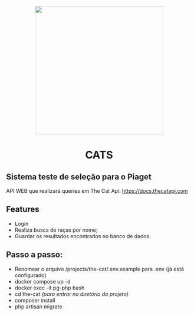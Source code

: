 <div align="center">
  <img src="https://i.imgur.com/91OBGN1.jpeg" width="348">
  <h1>CATS</h1>
</div>
<div>
  <h2>Sistema teste de seleção para o Piaget</h2>
  <p>API WEB que realizará queries em The Cat Api: <a href='https://docs.thecatapi.com' target='_blank'>https://docs.thecatapi.com</a></p>
  <h2>Features</h2>
  <ul>
    <li>Login</li>
    <li>Realiza busca de raças por nome;</li>
    <li>Guardar os resultados encontrados no banco de dados.</li>
  </ul>
  <h2>Passo a passo:</h2>
  <ul>
    <li>Renomear o arquivo /projects/the-cat/.env.example para .env (já está configurado)</li>
    <li>docker compose up -d</li>
    <li>docker exec -it pg-php bash</li>
    <li>cd the-cat <i>(para entrar no diretório do projeto)</i></li>
    <li>composer install</li>
    <li>php artisan migrate</li>
  </ul>
</div>